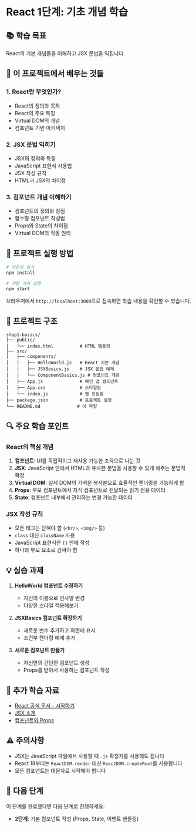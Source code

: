 # React 1단계: 기초 개념 학습

## 📚 학습 목표
React의 기본 개념들을 이해하고 JSX 문법을 익힙니다.

## 🎯 이 프로젝트에서 배우는 것들

### 1. React란 무엇인가?
- React의 정의와 목적
- React의 주요 특징
- Virtual DOM의 개념
- 컴포넌트 기반 아키텍처

### 2. JSX 문법 익히기
- JSX의 정의와 특징
- JavaScript 표현식 사용법
- JSX 작성 규칙
- HTML과 JSX의 차이점

### 3. 컴포넌트 개념 이해하기
- 컴포넌트의 정의와 장점
- 함수형 컴포넌트 작성법
- Props와 State의 차이점
- Virtual DOM의 작동 원리

## 🚀 프로젝트 실행 방법

```bash
# 의존성 설치
npm install

# 개발 서버 실행
npm start
```

브라우저에서 `http://localhost:3000`으로 접속하면 학습 내용을 확인할 수 있습니다.

## 📁 프로젝트 구조

```
step1-basics/
├── public/
│   └── index.html          # HTML 템플릿
├── src/
│   ├── components/
│   │   ├── HelloWorld.js   # React 기본 개념
│   │   ├── JSXBasics.js    # JSX 문법 예제
│   │   └── ComponentBasics.js # 컴포넌트 개념
│   ├── App.js              # 메인 앱 컴포넌트
│   ├── App.css             # 스타일링
│   └── index.js            # 앱 진입점
├── package.json            # 프로젝트 설정
└── README.md              # 이 파일
```

## 🔍 주요 학습 포인트

### React의 핵심 개념
1. **컴포넌트**: UI를 독립적이고 재사용 가능한 조각으로 나눈 것
2. **JSX**: JavaScript 안에서 HTML과 유사한 문법을 사용할 수 있게 해주는 문법적 확장
3. **Virtual DOM**: 실제 DOM의 가벼운 복사본으로 효율적인 렌더링을 가능하게 함
4. **Props**: 부모 컴포넌트에서 자식 컴포넌트로 전달되는 읽기 전용 데이터
5. **State**: 컴포넌트 내부에서 관리하는 변경 가능한 데이터

### JSX 작성 규칙
- 모든 태그는 닫혀야 함 (`<br/>`, `<img/>` 등)
- `class` 대신 `className` 사용
- JavaScript 표현식은 `{}` 안에 작성
- 하나의 부모 요소로 감싸야 함

## 💡 실습 과제

1. **HelloWorld 컴포넌트 수정하기**
   - 자신의 이름으로 인사말 변경
   - 다양한 스타일 적용해보기

2. **JSXBasics 컴포넌트 확장하기**
   - 새로운 변수 추가하고 화면에 표시
   - 조건부 렌더링 예제 추가

3. **새로운 컴포넌트 만들기**
   - 자신만의 간단한 컴포넌트 생성
   - Props를 받아서 사용하는 컴포넌트 작성

## 📖 추가 학습 자료

- [React 공식 문서 - 시작하기](https://react.dev/learn)
- [JSX 소개](https://react.dev/learn/writing-markup-with-jsx)
- [컴포넌트와 Props](https://react.dev/learn/passing-props-to-a-component)

## ⚠️ 주의사항

- JSX는 JavaScript 파일에서 사용할 때 `.js` 확장자를 사용해도 됩니다
- React 18부터는 `ReactDOM.render` 대신 `ReactDOM.createRoot`를 사용합니다
- 모든 컴포넌트는 대문자로 시작해야 합니다

## 🎉 다음 단계

이 단계를 완료했다면 다음 단계로 진행하세요:
- **2단계**: 기본 컴포넌트 작성 (Props, State, 이벤트 핸들링)
